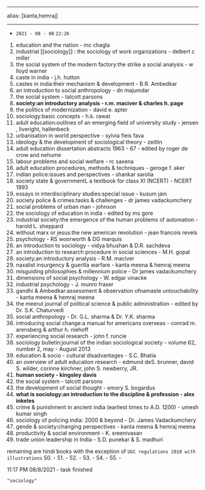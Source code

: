  -  -  - 
alias: [kanta,hemraj]
 -  -  - 

 -  `2021 - 08 - 08`  `22:26`
1. education and the nation - mc chagla
2. industrial [[sociology]] : the sociology of work organizations - delbert c miller
3. the social system of the modern factory:the strike a social analysis - w lloyd warner
4. caste in india - j.h. hutton
5. castes in india:their mechanism & development - B.R. Ambedkar
6. an introduction to social anthropology - dn majumdar
7. the social system - talcott parsons
8. **society:an introductory analysis - r.m. maciver & charles h. page**
9. the politics of modernization - david e. apter
10. sociology:basic concepts - h.k. rawat
11. adult education:outlines of an emerging field of university study - jensen , liveright, hallenbeck
12. urbanisation in world perspective - sylvia fleis fava
13. ideology & the development of sociological theory - zeitlin
14. adult education dissertation abstracts 1963 - 67 - edited by roger de crow and nehume
15. labour problems and social welfare - rc saxena
16. adult education procedures, methods & techniques - geroge f. aker
17. indian police:issues and perspectives - shankar sarolia
18. society state & governmentL a textbook for class XI (NCERT) - NCERT 1993
19. essays in interdisciplinary studies:special issue - kusum jain
20. society police & crimes:tasks & challenges - dr james vadackumchery
21. social problems of urban man - johnson
22. the sociology of education in india - edited by ms gore
23. industrial society:the emergence of the human problems of automation - harold L. sheppard
24. without marx or jesus:the new american revolution - jean francois revels
25. psychology - RS woorworth & DG marquis
26. an introduction to sociology - vidya bhushan & D.R. sachdeva
27. an introduction to research procedure in social sciences - M.H. gopal
28. society;an introductory analysis - R.M. maciver
29. naxalist insurgency & guerilla warfare - kanta meena & hemraj meena
30. misguiding philosophies & millennium police - Dr james vadackumchery
31. dimensions of social psychology - W. edgar vinacke
32. industrial psychology - J. munro fraser
33. gandhi & Ambedkar:assessment & observation ofnamaste untouchability - kanta meena & hemraj meena
34. the meerut journal of political science & public administration - edited by Dr. S.K. Chaturvedi
35. social anthropology - Dr. G.L. sharma & Dr. Y.K. sharma
36. introducing social change:a manual for americans overseas - conrad m. arensberg & arthur h. niehoff
37. experiencing social research - john f. runcie
38. sociology bulletin:journal of the indian sociological society - volume 62, number 2, may - August 2013
39. education & socio - cultural disadvantages  -  S.C. Bhatia
40. an overview of adult education research - edmund deS. brunner, david S. wilder, corinne kirchner, john S. newberry, JR.
41. **human society - kingsley davis**
42. the social system -  talcott parsons
43. the development of social thought - emory S. bogardus
44. **what is sociology:an introduction to the discipline & profession - alex inkeles**
45. crime & punishment in ancient india (earliest times to A.D. 1200) - umesh kumar singh
46. sociology of policing india: 2000 & beyond - Dr. James Vadackumchery
47. gende & society:changing perspectives - kanta meena & hemraj meena
48. productivity & social environment - K. sreenivasan
49. trade union leadership in India - S.D. punekar & S. madhuri
	
	
remaining are hindi books with the exception of `UGC regulations 2010 with illustrations`
50.  - 
51.  - 
52.  - 
53.  - 
54.  - 
55.  - 

11:17 PM 08/8/2021  -  task finished

```query
"sociology"
```